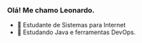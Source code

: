 ### Olá! Me chamo Leonardo.

- 🔭 Estudante de Sistemas para Internet
- 🌱 Estudando Java e ferramentas DevOps.

